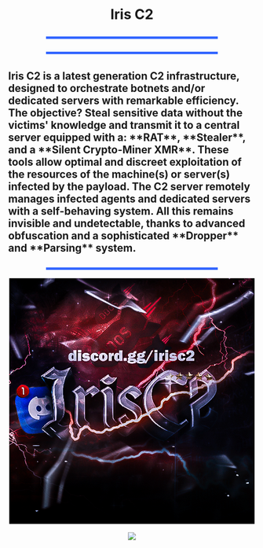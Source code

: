 <h1 align="center">Iris C2</h1>

<p align="center">
  <img src="https://github.com/mael0salah/MAEL0SALAH/blob/main/LINE.PNG?raw=true" />
</p>

<p align="center">
  <img src="https://github.com/mael0salah/MAEL0SALAH/blob/main/LINE.PNG?raw=true" />
</p>

<h2>
Iris C2 is a latest generation C2 infrastructure, designed to orchestrate botnets and/or dedicated servers with remarkable efficiency.
The objective? Steal sensitive data without the victims' knowledge and transmit it to a central server equipped with a: **RAT**, **Stealer**, and a **Silent Crypto-Miner XMR**.
These tools allow optimal and discreet exploitation of the resources of the machine(s) or server(s) infected by the payload. 
The C2 server remotely manages infected agents and dedicated servers with a self-behaving system. All this remains invisible and undetectable,
thanks to advanced obfuscation and a sophisticated **Dropper** and **Parsing** system.
</h2>

<p align="center">
  <img src="https://github.com/mael0salah/MAEL0SALAH/blob/main/LINE.PNG?raw=true" />
</p>

<p align="center">
  <img src="https://raw.githubusercontent.com/mael0salah/IRIS-C2/refs/heads/main/LOGO.PNG" />
</p>

<p align="center">
  <img src="https://github.com/mael0salah/IRIS-C2/blob/main/BANNER.png?raw=true" />
</p>
